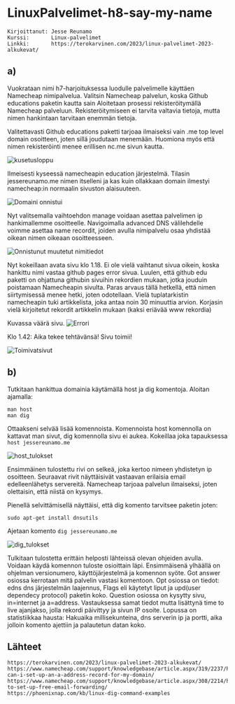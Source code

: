 # LinuxPalvelimet-h8-say-my-name
    Kirjoittanut: Jesse Reunamo
    Kurssi:       Linux-palvelimet
    Linkki:       https://terokarvinen.com/2023/linux-palvelimet-2023-alkukevat/

## a)
Vuokrataan nimi h7-harjoituksessa luodulle palvelimelle käyttäen Namecheap nimipalvelua. Valitsin Namecheap palvelun, koska Github educations paketin kautta sain  Aloitetaan prosessi rekisteröitymällä Namecheap palveluun. Rekisteröitymiseen ei tarvita valtavia tietoja, mutta nimen hankintaan tarvitaan enemmän tietoja. 

Valitettavasti Github educations paketti tarjoaa ilmaiseksi vain .me top level domain osoitteen, joten sillä joudutaan menemään. Huomiona myös että nimen rekisteröinti menee erillisen nc.me sivun kautta.

![kusetusloppu](https://user-images.githubusercontent.com/112503770/218344052-5ab0ce79-075b-4ca2-a7e4-13ac0c3733e6.jpg)

Ilmeisesti kyseessä namecheapin education järjestelmä. Tilasin jessereunamo.me nimen itselleni ja kas kuin ollakkaan domain ilmestyi namecheap:in normaalin sivuston alaisuuteen. 

![Domaini onnistui](https://user-images.githubusercontent.com/112503770/218344068-ebe97cf8-6410-4c86-8657-6a2db02559aa.jpg)


Nyt valitsemalla vaihtoehdon manage voidaan asettaa palvelimen ip hankimallemme osoitteelle. Navigoimalla advanced DNS välilehdelle voimme asettaa name recordit, joiden avulla nimipalvelu osaa yhdistää oikean nimen oikeaan osoitteesseen.

![Onnistunut muutetut nimitiedot](https://user-images.githubusercontent.com/112503770/218344084-95571605-3122-45b2-97f9-f5d8525548b0.jpg)


Nyt kokeillaan avata sivu klo 1.18. Ei ole vielä vaihtanut sivua oikein, koska hankittu nimi vastaa github pages error sivua. Luulen, että github edu paketti on ohjattuna githubin sivuihin rekordien mukaan, jotka jouduin poistamaan Namecheapin sivulta. Paras arvaus tällä hetkellä, että nimen siirtymisessä menee hetki, joten odotellaan. Vielä tuplatarkistin namecheapin tuki artikkelista, joka antaa noin 30 minuuttia arvion. Korjasin vielä kirjoitetut rekordit artikkelin mukaan (kaksi eriävää www rekordia)

Kuvassa väärä sivu.
![Errori](https://user-images.githubusercontent.com/112503770/218344088-85d6610b-1a59-4dcb-93af-b1b8a989fa0c.jpg)

Klo 1.42: Aika tekee tehtävänsä! Sivu toimii!

![Toimivatsivut](https://user-images.githubusercontent.com/112503770/218344368-6d0399ad-24a2-4b0e-be23-66491ec65501.jpg)


## b)
Tutkitaan hankittua domainia käytämällä host ja dig komentoja. Aloitan ajamalla:

    man host
    man dig
    
Ottaakseni selvää lisää komennoista. Komennoista host komennolla on kattavat man sivut, dig komennolla sivu ei aukea. Kokeillaa joka tapauksessa `host jessereunamo.me`

![host_tulokset](https://user-images.githubusercontent.com/112503770/218346587-69dd179f-5bf5-42d4-8e14-ba16056b3219.png)

Ensimmäinen tulostettu rivi on selkeä, joka kertoo nimeen yhdistetyn ip osoitteen. Seuraavat rivit näyttäisivät vastaavan erilaisia email edelleenlähetys servereitä. Namecheap tarjoaa palvelun ilmaiseksi, joten olettaisin, että niistä on kysymys.

Pienellä selvittämisellä näyttäisi, että dig komento tarvitsee paketin joten:

    sudo apt-get install dnsutils
    
Ajetaan komento `dig jessereunamo.me`

![dig_tulokset](https://user-images.githubusercontent.com/112503770/218346596-256fa12e-d642-463e-8204-2a501492eee9.png)

Tulkitaan tulostetta erittäin helposti lähteissä olevan ohjeiden avulla. Voidaan käydä komennon tuloste osioittain läpi. Ensimmäisenä ylhäällä on ohjelman versionumero, käyttöjärjestelmä ja komennon syöte. Got answer osiossa kerrotaan mitä palvelin vastasi komentoon. Opt osiossa on tiedot: edns dns järjestelmän laajennus, Flags eli käytetyt liput ja upd(user dependecy protocol) paketin koko. Question osiossa on kysytty sivu, in=internet ja a=address. Vastauksessa samat tiedot mutta lisättynä time to live ajanjakso, jolla rekordi päivittyy ja sivun IP osoite. Lopussa on statistiikkaa hausta: Hakuaika millisekunteina, dns serverin ip ja portti, aika jolloin komento ajettiin ja palautetun datan koko.
## Lähteet

    https://terokarvinen.com/2023/linux-palvelimet-2023-alkukevat/
    https://www.namecheap.com/support/knowledgebase/article.aspx/319/2237/how-can-i-set-up-an-a-address-record-for-my-domain/
    https://www.namecheap.com/support/knowledgebase/article.aspx/308/2214/how-to-set-up-free-email-forwarding/
    https://phoenixnap.com/kb/linux-dig-command-examples
    
    
